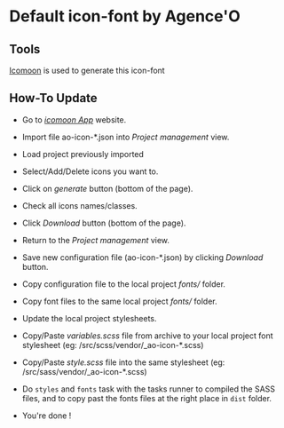 Default icon-font by Agence'O
=========================================

Tools
-----

[Icomoon](https://icomoon.io/app) is used to generate this icon-font


How-To Update
-------------

* Go to _[icomoon App](https://icomoon.io/app/#/projects)_ website.
* Import file ao-icon-*.json into _Project management_ view.
* Load project previously imported


* Select/Add/Delete icons you want to.
* Click on _generate_ button (bottom of the page).
* Check all icons names/classes.
* Click _Download_ button (bottom of the page).


* Return to the _Project management_ view.
* Save new configuration file (ao-icon-*.json) by clicking _Download_ button.
* Copy configuration file to the local project _fonts/_ folder.
* Copy font files to the same local project _fonts/_ folder.


* Update the local project stylesheets.
* Copy/Paste _variables.scss_ file from archive to your local project font stylesheet (eg: /src/scss/vendor/_ao-icon-*.scss)
* Copy/Paste _style.scss_ file into the same stylesheet (eg: /src/sass/vendor/_ao-icon-*.scss)
* Do `styles` and `fonts` task with the tasks runner to compiled the SASS files, and to copy past the fonts files at the right place in `dist` folder.
* You're done !
